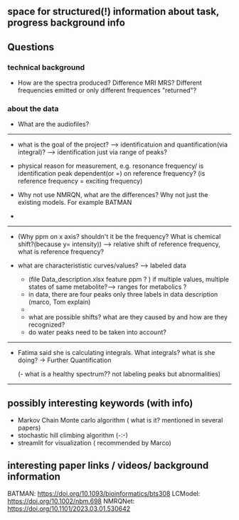 ## space for structured(!) information about task, progress background info



## Questions

### technical background
- How are the spectra produced? Difference MRI MRS? Different frequencies emitted or only different frequences "returned"?

### about the data

- What are the audiofiles?
  
---
- what is the goal of the project? --> identificatuion and quantification(via integral)? --> identification just via range of peaks?

- physical reason for measurement, e.g. resonance frequency/ is identification peak dependent(or =) on reference frequency? (is reference frequency = exciting frequency)

- Why not use NMRQN, what are the differences? Why not just the existing models. For example BATMAN
- 
---
- (Why ppm on x axis? shouldn't it be the frequency? What is chemical shift?(because y= intensity))
--> relative shift of reference frequency, what is reference frequency?
  
- what are characterististic curves/values? --> labeled data
    - (file Data_description.xlsx feature ppm ? ) if multiple values, multiple                   
     states of same metabolite?--> ranges for metabolics ?
    - in data, there are four peaks only three labels in data description (marco, Tom explain)
    - 
    - what are possible shifts? what are they caused by and how are they recognized?
    - do water peaks need to be taken into account?
 
---

- Fatima said she is calculating integrals. What integrals? what is she doing? -> Further Quantification


  (- what is a healthy spectrum?? not labeling peaks but abnormalities)





---
## possibly interesting keywords (with info)
- Markov Chain Monte carlo algorithm ( what is it? mentioned in several papers)
- stochastic hill climbing algorithm (-:-)
- streamlit for visualization ( recommended by Marco)


## interesting paper links / videos/ background information
BATMAN:    https://doi.org/10.1093/bioinformatics/bts308 
LCModel:   https://doi.org/10.1002/nbm.698 
NMRQNet:   https://doi.org/10.1101/2023.03.01.530642
